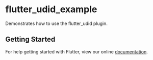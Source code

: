 # flutter_udid_example

Demonstrates how  to use the flutter_udid plugin.

## Getting Started

For help getting started with Flutter, view our online
[documentation](https://flutter.io/).
